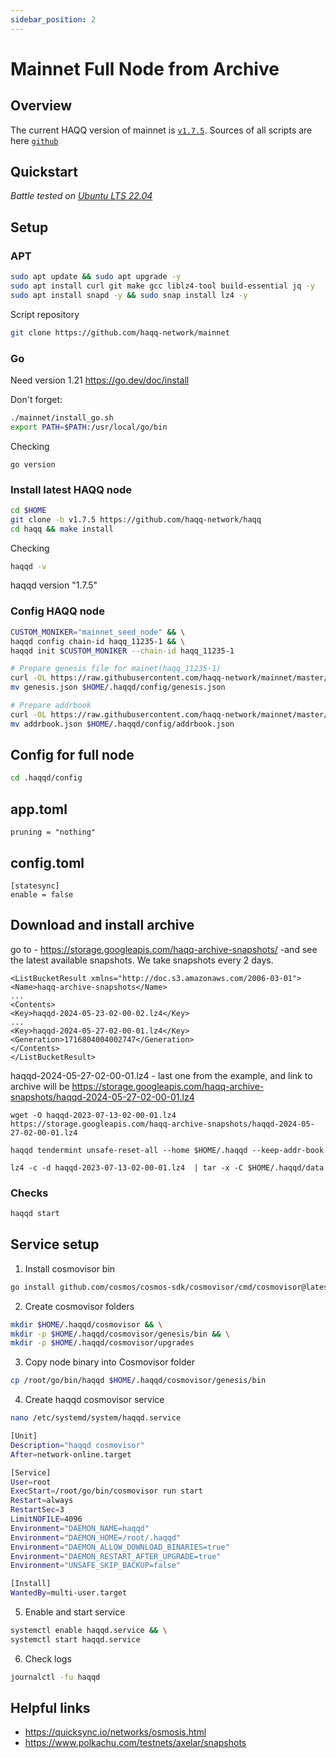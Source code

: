 ```yaml
---
sidebar_position: 2
---
```


# Mainnet Full Node from Archive 

## Overview

The current HAQQ version of mainnet is [`v1.7.5`](https://github.com/haqq-network/haqq/releases/tag/v1.7.5).
Sources of all scripts are here [`github`](https://github.com/haqq-network/mainnet)

## Quickstart

_*Battle tested on [Ubuntu LTS 22.04](https://spinupwp.com/doc/what-does-lts-mean-ubuntu/#:~:text=The%20abbreviation%20stands%20for%20Long,extended%20period%20over%20regular%20releases)*_


## Setup
### APT
```sh
sudo apt update && sudo apt upgrade -y
sudo apt install curl git make gcc liblz4-tool build-essential jq -y
sudo apt install snapd -y && sudo snap install lz4 -y
```

Script repository 

```sh
git clone https://github.com/haqq-network/mainnet
```


### Go
Need version 1.21
https://go.dev/doc/install

Don't forget:
```sh
./mainnet/install_go.sh 
export PATH=$PATH:/usr/local/go/bin
```

Checking

```
go version
```


### Install latest HAQQ node
```sh
cd $HOME
git clone -b v1.7.5 https://github.com/haqq-network/haqq
cd haqq && make install
```
Checking 

```sh
haqqd -v
```

haqqd version "1.7.5" 

### Сonfig HAQQ node

```sh
CUSTOM_MONIKER="mainnet_seed_node" && \
haqqd config chain-id haqq_11235-1 && \
haqqd init $CUSTOM_MONIKER --chain-id haqq_11235-1

# Prepare genesis file for mainet(haqq_11235-1)
curl -OL https://raw.githubusercontent.com/haqq-network/mainnet/master/genesis.json && \
mv genesis.json $HOME/.haqqd/config/genesis.json

# Prepare addrbook
curl -OL https://raw.githubusercontent.com/haqq-network/mainnet/master/addrbook.json && \
mv addrbook.json $HOME/.haqqd/config/addrbook.json
```


## Config for full node

```sh
cd .haqqd/config
```
## app.toml
```
pruning = "nothing"
```
## config.toml
```
[statesync]
enable = false
```

##  Download and install archive
go to - https://storage.googleapis.com/haqq-archive-snapshots/  -and see the latest available snapshots. We take snapshots every 2 days. 

```
<ListBucketResult xmlns="http://doc.s3.amazonaws.com/2006-03-01">
<Name>haqq-archive-snapshots</Name>
...
<Contents>
<Key>haqqd-2024-05-23-02-00-02.lz4</Key>
...
<Key>haqqd-2024-05-27-02-00-01.lz4</Key>
<Generation>1716804004002747</Generation>
</Contents>
</ListBucketResult>
```

haqqd-2024-05-27-02-00-01.lz4 - last one from the example, and link to archive will be https://storage.googleapis.com/haqq-archive-snapshots/haqqd-2024-05-27-02-00-01.lz4 


```
wget -O haqqd-2023-07-13-02-00-01.lz4 https://storage.googleapis.com/haqq-archive-snapshots/haqqd-2024-05-27-02-00-01.lz4

haqqd tendermint unsafe-reset-all --home $HOME/.haqqd --keep-addr-book

lz4 -c -d haqqd-2023-07-13-02-00-01.lz4  | tar -x -C $HOME/.haqqd/data 
```

### Checks 

```sh
haqqd start
```


## Service setup

1. Install cosmovisor bin
```sh
go install github.com/cosmos/cosmos-sdk/cosmovisor/cmd/cosmovisor@latest
```

2. Create cosmovisor folders
```sh
mkdir $HOME/.haqqd/cosmovisor && \
mkdir -p $HOME/.haqqd/cosmovisor/genesis/bin && \
mkdir -p $HOME/.haqqd/cosmovisor/upgrades
```

3. Copy node binary into Cosmovisor folder
```sh
cp /root/go/bin/haqqd $HOME/.haqqd/cosmovisor/genesis/bin
```

4. Create haqqd cosmovisor service
```sh
nano /etc/systemd/system/haqqd.service
```

```sh
[Unit]
Description="haqqd cosmovisor"
After=network-online.target

[Service]
User=root
ExecStart=/root/go/bin/cosmovisor run start
Restart=always
RestartSec=3
LimitNOFILE=4096
Environment="DAEMON_NAME=haqqd"
Environment="DAEMON_HOME=/root/.haqqd"
Environment="DAEMON_ALLOW_DOWNLOAD_BINARIES=true"
Environment="DAEMON_RESTART_AFTER_UPGRADE=true"
Environment="UNSAFE_SKIP_BACKUP=false"

[Install]
WantedBy=multi-user.target
```

5. Enable and start service

```sh
systemctl enable haqqd.service && \
systemctl start haqqd.service
```

6. Check logs
```sh
journalctl -fu haqqd
```


## Helpful links

- https://quicksync.io/networks/osmosis.html 
- https://www.polkachu.com/testnets/axelar/snapshots